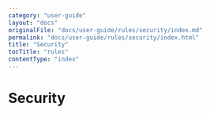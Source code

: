 ```yaml
---
category: "user-guide"
layout: "docs"
originalFile: "docs/user-guide/rules/security/index.md"
permalink: "docs/user-guide/rules/security/index.html"
title: "Security"
tocTitle: "rules"
contentType: "index"
---
```

# Security
